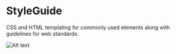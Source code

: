 StyleGuide
==========

CSS and HTML templating for commonly used elements along with guidelines for web standards.

![Alt text](http://i.minus.com/iFz1CfmTCTtRH.jpg)

